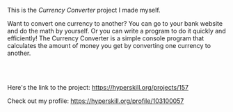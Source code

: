 This is the *Currency Converter* project I made myself.


<p>Want to convert one currency to another? You can go to your bank website and do the math by yourself. Or you can write a program to do it quickly and efficiently! The Currency Converter is a simple console program that calculates the amount of money you get by converting one currency to another.</p><br/><br/>

Here's the link to the project: https://hyperskill.org/projects/157

Check out my profile: https://hyperskill.org/profile/103100057
